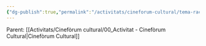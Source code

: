 ```yaml
---
{"dg-publish":true,"permalink":"/activitats/cineforum-cultural/tema-racisme/"}
---
```


Parent: [[Activitats/Cinefòrum cultural/00_Activitat - Cinefòrum Cultural\|Cinefòrum Cultural]]